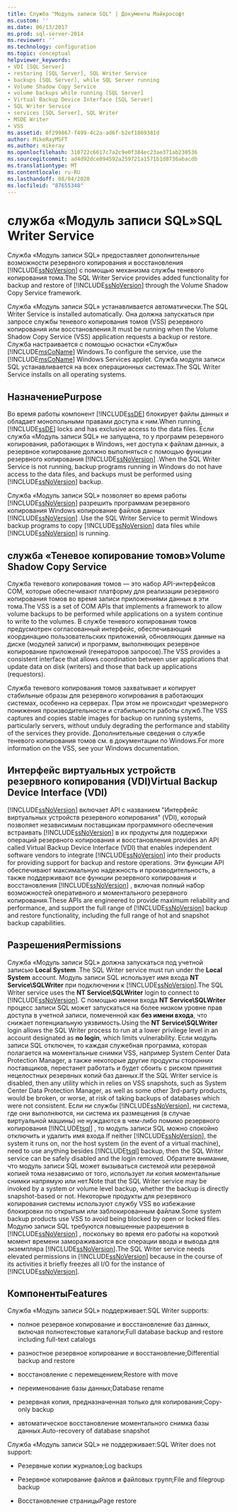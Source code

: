 ```yaml
---
title: Служба "Модуль записи SQL" | Документы Майкрософт
ms.custom: ''
ms.date: 06/13/2017
ms.prod: sql-server-2014
ms.reviewer: ''
ms.technology: configuration
ms.topic: conceptual
helpviewer_keywords:
- VDI [SQL Server]
- restoring [SQL Server], SQL Writer Service
- backups [SQL Server], while SQL Server running
- Volume Shadow Copy Service
- volume backups while running [SQL Server]
- Virtual Backup Device Interface [SQL Server]
- SQL Writer Service
- services [SQL Server], SQL Writer
- MSDE Writer
- VSS
ms.assetid: 0f299867-f499-4c2a-ad6f-b2ef1869381d
author: MikeRayMSFT
ms.author: mikeray
ms.openlocfilehash: 310722c6617c7a2c9e0f384ec23ae371ab230536
ms.sourcegitcommit: ad4d92dce894592a259721a1571b1d8736abacdb
ms.translationtype: MT
ms.contentlocale: ru-RU
ms.lasthandoff: 08/04/2020
ms.locfileid: "87655348"
---
```

# <a name="sql-writer-service"></a><span data-ttu-id="4965d-102">cлужба «Модуль записи SQL»</span><span class="sxs-lookup"><span data-stu-id="4965d-102">SQL Writer Service</span></span>
  <span data-ttu-id="4965d-103">Служба «Модуль записи SQL» предоставляет дополнительные возможности резервного копирования и восстановления [!INCLUDE[ssNoVersion](../../includes/ssnoversion-md.md)] с помощью механизма службы теневого копирования тома.</span><span class="sxs-lookup"><span data-stu-id="4965d-103">The SQL Writer Service provides added functionality for backup and restore of [!INCLUDE[ssNoVersion](../../includes/ssnoversion-md.md)] through the Volume Shadow Copy Service framework.</span></span>  
  
 <span data-ttu-id="4965d-104">Служба «Модуль записи SQL» устанавливается автоматически.</span><span class="sxs-lookup"><span data-stu-id="4965d-104">The SQL Writer Service is installed automatically.</span></span> <span data-ttu-id="4965d-105">Она должна запускаться при запросе службы теневого копирования томов (VSS) резервного копирования или восстановления.</span><span class="sxs-lookup"><span data-stu-id="4965d-105">It must be running when the Volume Shadow Copy Service (VSS) application requests a backup or restore.</span></span> <span data-ttu-id="4965d-106">Служба настраивается с помощью оснастки «Службы» [!INCLUDE[msCoName](../../includes/msconame-md.md)] Windows.</span><span class="sxs-lookup"><span data-stu-id="4965d-106">To configure the service, use the [!INCLUDE[msCoName](../../includes/msconame-md.md)] Windows Services applet.</span></span> <span data-ttu-id="4965d-107">Служба модуля записи SQL устанавливается на всех операционных системах.</span><span class="sxs-lookup"><span data-stu-id="4965d-107">The SQL Writer Service installs on all operating systems.</span></span>  
  
## <a name="purpose"></a><span data-ttu-id="4965d-108">Назначение</span><span class="sxs-lookup"><span data-stu-id="4965d-108">Purpose</span></span>  
 <span data-ttu-id="4965d-109">Во время работы компонент [!INCLUDE[ssDE](../../includes/ssde-md.md)] блокирует файлы данных и обладает монопольными правами доступа к ним.</span><span class="sxs-lookup"><span data-stu-id="4965d-109">When running, [!INCLUDE[ssDE](../../includes/ssde-md.md)] locks and has exclusive access to the data files.</span></span> <span data-ttu-id="4965d-110">Если служба «Модуль записи SQL» не запущена, то у программ резервного копирования, работающих в Windows, нет доступа к файлам данных, а резервное копирование должно выполняться с помощью функции резервного копирования [!INCLUDE[ssNoVersion](../../includes/ssnoversion-md.md)] .</span><span class="sxs-lookup"><span data-stu-id="4965d-110">When the SQL Writer Service is not running, backup programs running in Windows do not have access to the data files, and backups must be performed using [!INCLUDE[ssNoVersion](../../includes/ssnoversion-md.md)] backup.</span></span>  
  
 <span data-ttu-id="4965d-111">Служба «Модуль записи SQL» позволяет во время работы [!INCLUDE[ssNoVersion](../../includes/ssnoversion-md.md)] разрешить программам резервного копирования Windows копирование файлов данных [!INCLUDE[ssNoVersion](../../includes/ssnoversion-md.md)] .</span><span class="sxs-lookup"><span data-stu-id="4965d-111">Use the SQL Writer Service to permit Windows backup programs to copy [!INCLUDE[ssNoVersion](../../includes/ssnoversion-md.md)] data files while [!INCLUDE[ssNoVersion](../../includes/ssnoversion-md.md)] is running.</span></span>  
  
## <a name="volume-shadow-copy-service"></a><span data-ttu-id="4965d-112">служба «Теневое копирование томов»</span><span class="sxs-lookup"><span data-stu-id="4965d-112">Volume Shadow Copy Service</span></span>  
 <span data-ttu-id="4965d-113">Служба теневого копирования томов — это набор API-интерфейсов COM, которые обеспечивают платформу для реализации резервного копирования томов во время записи приложениями данных в эти тома.</span><span class="sxs-lookup"><span data-stu-id="4965d-113">The VSS is a set of COM APIs that implements a framework to allow volume backups to be performed while applications on a system continue to write to the volumes.</span></span> <span data-ttu-id="4965d-114">В службе теневого копирования томов предусмотрен согласованный интерфейс, обеспечивающий координацию пользовательских приложений, обновляющих данные на диске (модулей записи) и программ, выполняющих резервное копирование приложений (генераторов запросов).</span><span class="sxs-lookup"><span data-stu-id="4965d-114">The VSS provides a consistent interface that allows coordination between user applications that update data on disk (writers) and those that back up applications (requestors).</span></span>  
  
 <span data-ttu-id="4965d-115">Служба теневого копирования томов захватывает и копирует стабильные образы для резервного копирования в работающих системах, особенно на серверах. При этом не происходит чрезмерного понижения производительности и стабильности работы служб.</span><span class="sxs-lookup"><span data-stu-id="4965d-115">The VSS captures and copies stable images for backup on running systems, particularly servers, without unduly degrading the performance and stability of the services they provide.</span></span> <span data-ttu-id="4965d-116">Дополнительные сведения о службе теневого копирования томов см. в документации по Windows.</span><span class="sxs-lookup"><span data-stu-id="4965d-116">For more information on the VSS, see your Windows documentation.</span></span>  
  
## <a name="virtual-backup-device-interface-vdi"></a><span data-ttu-id="4965d-117">Интерфейс виртуальных устройств резервного копирования (VDI)</span><span class="sxs-lookup"><span data-stu-id="4965d-117">Virtual Backup Device Interface (VDI)</span></span>  
 [!INCLUDE[ssNoVersion](../../includes/ssnoversion-md.md)] <span data-ttu-id="4965d-118">включает API с названием "Интерфейс виртуальных устройств резервного копирования" (VDI), который позволяет независимым поставщикам программного обеспечения встраивать [!INCLUDE[ssNoVersion](../../includes/ssnoversion-md.md)] в их продукты для поддержки операций резервного копирования и восстановления.</span><span class="sxs-lookup"><span data-stu-id="4965d-118">provides an API called Virtual Backup Device Interface (VDI) that enables independent software vendors to integrate [!INCLUDE[ssNoVersion](../../includes/ssnoversion-md.md)] into their products for providing support for backup and restore operations.</span></span> <span data-ttu-id="4965d-119">Эти функции API обеспечивают максимальную надежность и производительность, а также поддерживают все функции резервного копирования и восстановления [!INCLUDE[ssNoVersion](../../includes/ssnoversion-md.md)] , включая полный набор возможностей оперативного и моментального резервного копирования.</span><span class="sxs-lookup"><span data-stu-id="4965d-119">These APIs are engineered to provide maximum reliability and performance, and support the full range of [!INCLUDE[ssNoVersion](../../includes/ssnoversion-md.md)] backup and restore functionality, including the full range of hot and snapshot backup capabilities.</span></span>  
  
## <a name="permissions"></a><span data-ttu-id="4965d-120">Разрешения</span><span class="sxs-lookup"><span data-stu-id="4965d-120">Permissions</span></span>  
 <span data-ttu-id="4965d-121">Служба «Модуль записи SQL» должна запускаться под учетной записью **Local System** .</span><span class="sxs-lookup"><span data-stu-id="4965d-121">The SQL Writer service must run under the **Local System** account.</span></span> <span data-ttu-id="4965d-122">Модуль записи SQL использует имя входа **NT Service\SQLWriter** при подключении к [!INCLUDE[ssNoVersion](../../includes/ssnoversion-md.md)].</span><span class="sxs-lookup"><span data-stu-id="4965d-122">The SQL Writer service uses the **NT Service\SQLWriter** login to connect to [!INCLUDE[ssNoVersion](../../includes/ssnoversion-md.md)].</span></span> <span data-ttu-id="4965d-123">С помощью имени входа **NT Service\SQLWriter** процесс записи SQL может запускаться на более низком уровне прав доступа в учетной записи, помеченной как **без имени входа**, что снижает потенциальную уязвимость.</span><span class="sxs-lookup"><span data-stu-id="4965d-123">Using the **NT Service\SQLWriter** login allows the SQL Writer process to run at a lower privilege level in an account designated as **no login**, which limits vulnerability.</span></span> <span data-ttu-id="4965d-124">Если модуль записи SQL отключен, то каждая служебная программа, которая полагается на моментальные снимки VSS, например System Center Data Protection Manager, а также некоторые другие продукты сторонних поставщиков, перестанет работать и будет сбоить с риском принятия нецелостных резервных копий баз данных.</span><span class="sxs-lookup"><span data-stu-id="4965d-124">If the SQL Writer service is disabled, then any utility which in relies on VSS snapshots, such as System Center Data Protection Manager, as well as some other 3rd-party products, would be broken, or worse, at risk of taking backups of databases which were not consistent.</span></span> <span data-ttu-id="4965d-125">Если ни службы [!INCLUDE[ssNoVersion](../../includes/ssnoversion-md.md)], ни система, где они выполняются, ни система их размещения (в случае виртуальной машины) не нуждаются в чем-либо помимо резервного копирования [!INCLUDE[tsql](../../includes/tsql-md.md)] , то модуль записи SQL можно спокойно отключить и удалить имя входа.</span><span class="sxs-lookup"><span data-stu-id="4965d-125">If neither [!INCLUDE[ssNoVersion](../../includes/ssnoversion-md.md)], the system it runs on, nor the host system (in the event of a virtual machine), need to use anything besides [!INCLUDE[tsql](../../includes/tsql-md.md)] backup, then the SQL Writer service can be safely disabled and the login removed.</span></span>  <span data-ttu-id="4965d-126">Обратите внимание, что модуль записи SQL может вызываться системой или резервной копией тома независимо от того, использует ли копия моментальные снимки напрямую или нет.</span><span class="sxs-lookup"><span data-stu-id="4965d-126">Note that the SQL Writer service may be invoked by a system or volume level backup, whether the backup is directly snapshot-based or not.</span></span> <span data-ttu-id="4965d-127">Некоторые продукты для резервного копирования системы используют службу VSS во избежание блокировки по открытым или заблокированным файлам.</span><span class="sxs-lookup"><span data-stu-id="4965d-127">Some system backup products use VSS to avoid being blocked by open or locked files.</span></span> <span data-ttu-id="4965d-128">Модулю записи SQL требуются повышенные разрешения в [!INCLUDE[ssNoVersion](../../includes/ssnoversion-md.md)] , поскольку во время его работы на короткий момент времени замораживаются все операции ввода и вывода для экземпляра [!INCLUDE[ssNoVersion](../../includes/ssnoversion-md.md)].</span><span class="sxs-lookup"><span data-stu-id="4965d-128">The SQL Writer service needs elevated permissions in [!INCLUDE[ssNoVersion](../../includes/ssnoversion-md.md)] because in the course of its activities it briefly freezes all I/O for the instance of [!INCLUDE[ssNoVersion](../../includes/ssnoversion-md.md)].</span></span>  
  
## <a name="features"></a><span data-ttu-id="4965d-129">Компоненты</span><span class="sxs-lookup"><span data-stu-id="4965d-129">Features</span></span>  
 <span data-ttu-id="4965d-130">Служба «Модуль записи SQL» поддерживает:</span><span class="sxs-lookup"><span data-stu-id="4965d-130">SQL Writer supports:</span></span>  
  
-   <span data-ttu-id="4965d-131">полное резервное копирование и восстановление баз данных, включая полнотекстовые каталоги;</span><span class="sxs-lookup"><span data-stu-id="4965d-131">Full database backup and restore including full-text catalogs</span></span>  
  
-   <span data-ttu-id="4965d-132">разностное резервное копирование и восстановление;</span><span class="sxs-lookup"><span data-stu-id="4965d-132">Differential backup and restore</span></span>  
  
-   <span data-ttu-id="4965d-133">восстановление с перемещением;</span><span class="sxs-lookup"><span data-stu-id="4965d-133">Restore with move</span></span>  
  
-   <span data-ttu-id="4965d-134">переименование базы данных;</span><span class="sxs-lookup"><span data-stu-id="4965d-134">Database rename</span></span>  
  
-   <span data-ttu-id="4965d-135">резервная копия, предназначенная только для копирования;</span><span class="sxs-lookup"><span data-stu-id="4965d-135">Copy-only backup</span></span>  
  
-   <span data-ttu-id="4965d-136">автоматическое восстановление моментального снимка базы данных.</span><span class="sxs-lookup"><span data-stu-id="4965d-136">Auto-recovery of database snapshot</span></span>  
  
 <span data-ttu-id="4965d-137">Служба «Модуль записи SQL» не поддерживает:</span><span class="sxs-lookup"><span data-stu-id="4965d-137">SQL Writer does not support:</span></span>  
  
-   <span data-ttu-id="4965d-138">Резервные копии журналов;</span><span class="sxs-lookup"><span data-stu-id="4965d-138">Log backups</span></span>  
  
-   <span data-ttu-id="4965d-139">Резервное копирование файлов и файловых групп;</span><span class="sxs-lookup"><span data-stu-id="4965d-139">File and filegroup backup</span></span>  
  
-   <span data-ttu-id="4965d-140">Восстановление страницы</span><span class="sxs-lookup"><span data-stu-id="4965d-140">Page restore</span></span>  
  
  
